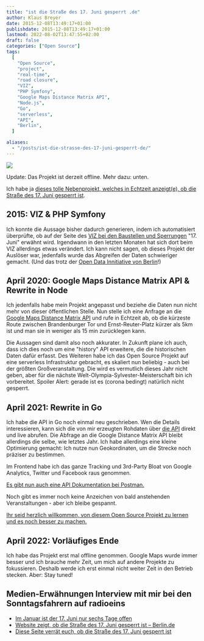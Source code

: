 ```yaml
---
title: "ist die Straße des 17. Juni gesperrt .de"
author: Klaus Breyer
date: 2015-12-08T13:49:17+01:00
publishdate: 2015-12-08T13:49:17+01:00
lastmod: 2022-08-02T13:47:55+02:00
draft: false
categories: ["Open Source"]
tags:
  [
    "Open Source",
    "project",
    "real-time",
    "road closure",
    "VIZ",
    "PHP Symfony",
    "Google Maps Distance Matrix API",
    "Node.js",
    "Go",
    "serverless",
    "API",
    "Berlin",
  ]

aliases:
  - "/posts/ist-die-strasse-des-17-juni-gesperrt-de/"
---
```


![](og-1024x541.png)

Update: Das Projekt ist derzeit offline. Mehr dazu: unten.

Ich habe ja [dieses tolle Nebenprojekt, welches in Echtzeit anzeigt(e), ob die Straße des 17. Juni gesperrt ist](https://istdiestrassedes17tenjunigesperrt.de/).

## 2015: VIZ & PHP Symfony

Ich konnte die Aussage bisher dadurch generieren, indem ich automatisiert überprüfte, ob auf der Seite des [VIZ bei den Baustellen und Sperrungen](https://viz.berlin.de/verkehr-in-berlin/baustellen-und-sperrungen/) "17. Juni" erwähnt wird. Irgendwann in den letzten Monaten hat sich dort beim VIZ allerdings etwas verändert.
Ich kann nicht sagen, ob dieses Projekt der Auslöser war, jedenfalls wurde das Abgreifen der Daten schwieriger gemacht. (Und das trotz der [Open Data Innitiative von Berlin](https://daten.berlin.de)!)

## April 2020: Google Maps Distance Matrix API & Rewrite in Node

Ich jedenfalls habe mein Projekt angepasst und beziehe die Daten nun nicht mehr von dieser öffentlichen Stelle. Nun stelle ich eine Anfrage an die [Google Maps Distance Matrix API](https://developers.google.com/maps/documentation/distance-matrix/intro?hl=de) und rufe in Echtzeit ab, ob die kürzeste Route zwischen Brandenburger Tor und Ernst-Reuter-Platz kürzer als 5km ist und man sie in weniger als 15 min zurücklegen kann.

Die Aussagen sind damit also noch akkurater. In Zukunft plane ich auch, dass ich dies noch um eine "history" API erweitere, die die historischen Daten dafür erfasst.
Des Weiteren habe ich das Open Source Projekt auf eine serverless Infrastruktur gebracht, es skaliert nun beliebig - auch bei der größten Großveranstaltung. Die wird es vermutlich dieses Jahr nicht geben, aber für die nächste Welt-Olympia-Sylvester-Meisterschaft bin ich vorbereitet.
Spoiler Alert: gerade ist es (corona bedingt) natürlich nicht gesperrt.

## April 2021: Rewrite in Go

Ich habe die API in Go noch einmal neu geschrieben. Wen die Details interessieren, kann sich die von mir erzeugten Rohdaten über [die API](https://europe-west3-istdiestrassedes17tenjunigespe.cloudfunctions.net/availability) direkt und live abrufen. Die Abfrage an die Google Distance Matrix API bleibt allerdings die selbe, wie letztes Jahr. Ich habe allerdings eine kleine Optimierung gemacht: Ich nutze nun Geokordinaten, um die Strecke noch präziser zu bestimmen.

Im Frontend habe ich das ganze Tracking und 3rd-Party Bloat von Google Analytics, Twitter und Facebook raus genommen.

[Es gibt nun auch eine API Dokumentation bei Postman.](https://documenter.getpostman.com/view/6113937/TzJu8cPL)

Noch gibt es immer noch keine Anzeichen von bald anstehenden Veranstaltungen - aber ich bleibe gespannt.

[Ihr seid herzlich willkommen, von diesem Open Source Projekt zu lernen und es noch besser zu machen.](https://github.com/apiapi-rest/istdiestrassedes17tenjunigesperrt)

## April 2022: Vorläufiges Ende

Ich habe das Projekt erst mal offline genommen. Google Maps wurde immer besser und ich brauche mehr Zeit, um mich auf andere Projekte zu fokussieren. Deshalb werde ich erst einmal nicht weiter Zeit in den Betrieb stecken. Aber: Stay tuned!

## Medien-Erwähnungen <!-- wp:audio {"id":2283} --> Interview mit mir bei den Sonntagsfahrern auf radioeins[](https://www.radioeins.de/programm/sendungen/die_sonntagsfahrer/_/ist-die-strasse-des-17--juni-gesperrt-.html) <!-- /wp:audio -->

- [Im Januar ist der 17. Juni nur sechs Tage offen](http://www.bz-berlin.de/berlin/mitte/im-januar-ist-der-17-juni-nur-sechs-tage-offen)
- [Website zeigt, ob die Straße des 17. Juni gesperrt ist – Berlin.de](https://www.berlin.de/tourismus/infos/5045705-1721039-website-stra%C3%9Fe-des-17-juni-gesperrt.html)
- [Diese Seite verrät euch, ob die Straße des 17. Juni gesperrt ist](https://mitvergnuegen.com/2017/diese-seite-verraet-euch-ob-die-strasse-des-17-juni-gesperrt-ist/)
